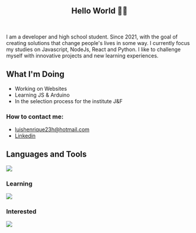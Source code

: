 <h2 align="center">Hello World 👨‍💻</h2>
</br>

  I am a developer and high school student. Since 2021, with the goal of creating solutions that change people's lives in some way. I currently focus my studies on Javascript, NodeJs, React and Python.
I like to challenge myself with innovative projects and new learning experiences.

## What I'm Doing

- Working on Websites
- Learning JS & Arduino
- In the selection process for the institute J&F
<h3>How to contact me: </h3>

-  luishenrique23h@hotmail.com
-  <a href="https://www.linkedin.com/in/luismede/">Linkedin</a>

## Languages and Tools

<a href="https://github.com/luismede"><img src="https://skillicons.dev/icons?i=git,docker,js,tailwind,nodejs,firebase,python,webstorm"></a>

### Learning
<p align="left"> <a href="https://github.com/luismede"><img src="https://skillicons.dev/icons?i=react,python"></a>

### Interested
<p align="left"> <a href="https://github.com/luismede"><img src="https://skillicons.dev/icons?i=java,kotlin,androidstudio,dotnet"></a></p>


